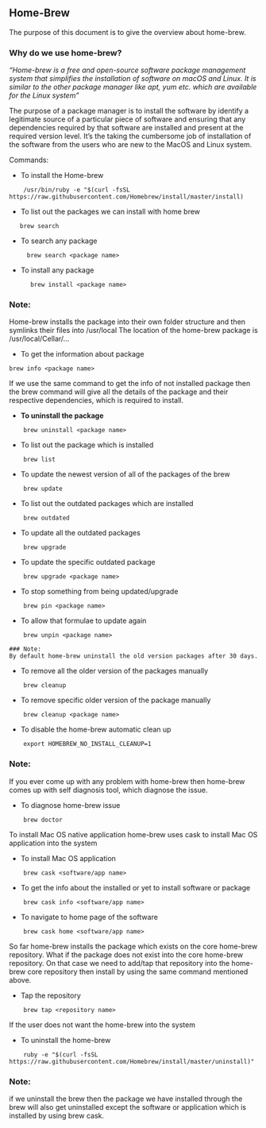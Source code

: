 ## Home-Brew

The purpose of this document is to give the overview about home-brew.


### Why do we use home-brew?

_“Home-brew is a free and open-source software package management system that simplifies the installation of software on macOS and Linux. It is similar to the other package manager like apt, yum etc. which are available for the Linux system”_

The purpose of a package manager is to install the software by identify a legitimate source of a particular piece of software and ensuring that any dependencies required by that software are installed and present at the required version level. It’s the taking the cumbersome job of installation of the software from the users who are new to the MacOS and Linux system.


Commands:

- To install the Home-brew
```mardown
    /usr/bin/ruby -e "$(curl -fsSL https://raw.githubusercontent.com/Homebrew/install/master/install)
```

- To list out the packages we can install with home brew
```mardown
   brew search
```

- To search any package
```mardown
     brew search <package name>
```

-  To install any package
```mardown
      brew install <package name>
 ```     


### Note: 
Home-brew installs the package into their own folder structure and then symlinks their files into /usr/local
The location of the home-brew package is 
/usr/local/Cellar/…

- To get the information about package
```mardown
brew info <package name> 
```
    
If we use the same command to get the info of not installed package then the brew command will give all the details of the package and their respective dependencies, which is required to install.

-  **To uninstall the package**
```mardown
    brew uninstall <package name>
 ```   

- To list out the package which is installed
```mardown
    brew list
```    

- To update the newest version of all of the packages of the brew
```mardown
    brew update
```    

- To list out the outdated packages which are installed
```mardown
    brew outdated
```

- To update all the outdated packages
```mardown
    brew upgrade 
```    

- To update the specific outdated package
```mardown
    brew upgrade <package name>
```    

- To stop something from being updated/upgrade
```mardown
    brew pin <package name>
```    

- To allow that formulae to update again 
```mardown
    brew unpin <package name>
```    

```mardown
### Note:
By default home-brew uninstall the old version packages after 30 days.
```

- To remove all the older version of the packages manually
```mardown
    brew cleanup
```
- To remove specific older version of the package manually
```mardown
    brew cleanup <package name>
```    

- To disable the home-brew automatic clean up
```mardown
    export HOMEBREW_NO_INSTALL_CLEANUP=1
```    


### Note:
If you ever come up with any problem with home-brew then home-brew comes up with self diagnosis tool, which diagnose the issue.

- To diagnose home-brew issue
```mardown
    brew doctor
```

To install Mac OS native application home-brew uses cask to install Mac OS application into the system

- To install Mac OS application
```mardown
    brew cask <software/app name>
```    

- To get the info about the installed or yet to install software or package
```mardown
    brew cask info <software/app name>
```    

- To navigate to home page of the software
```mardown
    brew cask home <software/app name>
```    


So far home-brew installs the package which exists on the core home-brew repository.
What if the package does not exist into the core home-brew repository.
On that case we need to add/tap that repository into the home-brew core repository then install by using the same command mentioned above.

- Tap the repository
```mardown
    brew tap <repository name>
```    


If the user does not want the home-brew into the system

- To uninstall the home-brew
```mardown
    ruby -e "$(curl -fsSL https://raw.githubusercontent.com/Homebrew/install/master/uninstall)"
 ```   

### Note: 
if we uninstall the brew then the package we have installed through the brew will also get uninstalled except the software or application which is installed by using brew cask.
